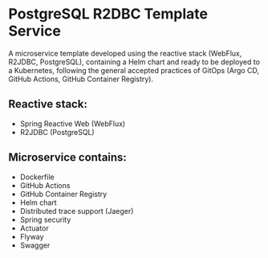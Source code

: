 # PostgreSQL R2DBC Template Service

A microservice template developed using the reactive stack (WebFlux, R2JDBC, PostgreSQL), containing a Helm chart and ready to be deployed to a Kubernetes, following the general accepted practices of GitOps (Argo CD, GitHub Actions, GitHub Container Registry).

Reactive stack:
-
- Spring Reactive Web (WebFlux)
- R2JDBC (PostgreSQL)

Microservice contains:
-
- Dockerfile
- GitHub Actions
- GitHub Container Registry
- Helm chart
- Distributed trace support (Jaeger)
- Spring security
- Actuator
- Flyway
- Swagger
